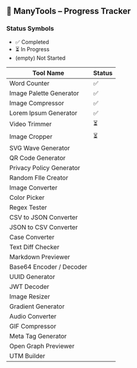 ## 🧰 ManyTools – Progress Tracker

### Status Symbols

- ✅ Completed
- ⏳ In Progress
- (empty) Not Started

| Tool Name                | Status |
| ------------------------ | ------ |
| Word Counter             | ✅     |
| Image Palette Generator  | ✅     |
| Image Compressor         | ✅     |
| Lorem Ipsum Generator    | ✅     |
| Video Trimmer            | ⏳     |
| Image Cropper            | ⏳     |
| SVG Wave Generator       |        |
| QR Code Generator        |        |
| Privacy Policy Generator |        |
| Random FIle Creator      |        |
| Image Converter          |        |
| Color Picker             |        |
| Regex Tester             |        |
| CSV to JSON Converter    |        |
| JSON to CSV Converter    |        |
| Case Converter           |        |
| Text Diff Checker        |        |
| Markdown Previewer       |        |
| Base64 Encoder / Decoder |        |
| UUID Generator           |        |
| JWT Decoder              |        |
| Image Resizer            |        |
| Gradient Generator       |        |
| Audio Converter          |        |
| GIF Compressor           |        |
| Meta Tag Generator       |        |
| Open Graph Previewer     |        |
| UTM Builder              |        |
